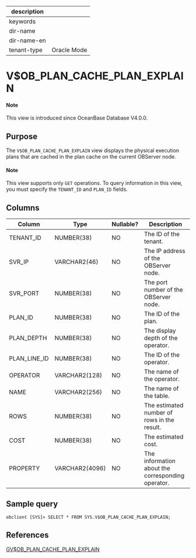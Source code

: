 |description||
|---|---|
|keywords||
|dir-name||
|dir-name-en||
|tenant-type|Oracle Mode|

# V$OB_PLAN_CACHE_PLAN_EXPLAIN

<main id="notice" type='explain'>
  <h4>Note</h4>
  <p>This view is introduced since OceanBase Database V4.0.0. </p>
</main>

## Purpose

The `V$OB_PLAN_CACHE_PLAN_EXPLAIN` view displays the physical execution plans that are cached in the plan cache on the current OBServer node.

  <main id="notice" type='explain'>
    <h4>Note</h4>
    <p>This view supports only <code>GET</code> operations. To query information in this view, you must specify the <code>TENANT_ID</code> and <code>PLAN_ID</code> fields. </p>
  </main>

## Columns

| **Column** | **Type** | **Nullable?** | **Description** |
|--------------|----------------|----------------|------------------|
| TENANT_ID | NUMBER(38) | NO | The ID of the tenant. |
| SVR_IP | VARCHAR2(46) | NO | The IP address of the OBServer node. |
| SVR_PORT | NUMBER(38) | NO | The port number of the OBServer node. |
| PLAN_ID | NUMBER(38) | NO | The ID of the plan. |
| PLAN_DEPTH | NUMBER(38) | NO | The display depth of the operator. |
| PLAN_LINE_ID | NUMBER(38) | NO | The ID of the operator. |
| OPERATOR | VARCHAR2(128) | NO | The name of the operator. |
| NAME | VARCHAR2(256) | NO | The name of the table. |
| ROWS | NUMBER(38) | NO | The estimated number of rows in the result. |
| COST | NUMBER(38) | NO | The estimated cost. |
| PROPERTY | VARCHAR2(4096) | NO | The information about the corresponding operator. |

## Sample query

```shell
obclient [SYS]> SELECT * FROM SYS.V$OB_PLAN_CACHE_PLAN_EXPLAIN;
```

## References

[GV$OB_PLAN_CACHE_PLAN_EXPLAIN](2200.gv-ob_plan_cache_plan_explain-of-oracle-mode.md)
